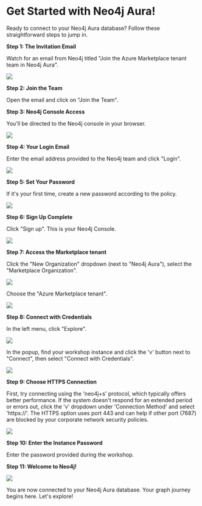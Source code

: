 # Get Started with Neo4j Aura! 

Ready to connect to your Neo4j Aura database? Follow these straightforward steps to jump in.

**Step 1: The Invitation Email**

Watch for an email from Neo4j titled "Join the Azure Marketplace tenant team in Neo4j Aura".

![](images/21.png)

**Step 2: Join the Team**

Open the email and click on "Join the Team".

**Step 3: Neo4j Console Access**

You'll be directed to the Neo4j console in your browser.

![](images/22.png)

**Step 4: Your Login Email**

Enter the email address provided to the Neo4j team and click "Login".

![](images/23.png)

**Step 5: Set Your Password**

If it's your first time, create a new password according to the policy.

![](images/24.png)

**Step 6: Sign Up Complete**

Click "Sign up". This is your Neo4j Console.

![](images/25.png)

**Step 7: Access the Marketplace tenant**

Click the "New Organization" dropdown (next to "Neo4j Aura"), select the "Marketplace Organization".

![](images/26.png)

Choose the "Azure Marketplace tenant".

![](images/27.png)

**Step 8: Connect with Credentials**

In the left menu, click "Explore". 

![](images/28.png)

In the popup, find your workshop instance and click the 'v' button next to "Connect", then select "Connect with Credentials".

![](images/29.png)

**Step 9: Choose HTTPS Connection**

First, try connecting using the 'neo4j+s' protocol, which typically offers better performance. If the system doesn't respond for an extended period or errors out, click the 'v' dropdown under 'Connection Method' and select 'https://'. The HTTPS option uses port 443 and can help if other port (7687) are blocked by your corporate network security policies.  

![](images/30.png)

**Step 10: Enter the Instance Password**

Enter the password provided during the workshop.

**Step 11: Welcome to Neo4j!**

![](images/31.png)

You are now connected to your Neo4j Aura database. Your graph journey begins here. Let's explore!
